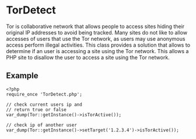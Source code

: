 # TorDetect

Tor is collaborative network that allows people to access sites hiding their original IP addresses to avoid being tracked.
Many sites do not like to allow accesses of users that use the Tor network, as users may use anonymous access perform illegal activities.
This class provides a solution that allows to determine if an user is accessing a site using the Tor network.
This allows a PHP site to disallow the user to access a site using the Tor network.

## Example

	<?php
	require_once 'TorDetect.php';

	// check current users ip and
	// return true or false
	var_dump(Tor::getInstance()->isTorActive());

	// check ip of another user
	var_dump(Tor::getInstance()->setTarget('1.2.3.4')->isTorActive());
